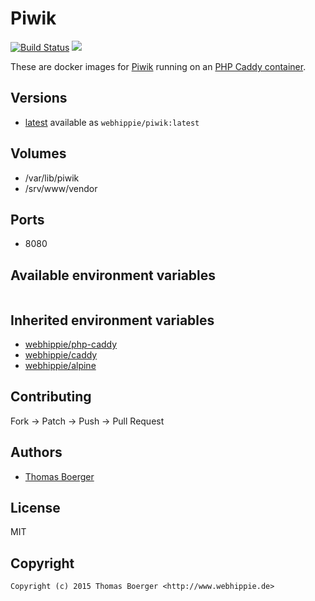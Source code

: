 # Piwik

[![Build Status](https://cloud.drone.io/api/badges/dockhippie/piwik/status.svg)](https://cloud.drone.io/dockhippie/piwik)
[![](https://images.microbadger.com/badges/image/webhippie/piwik.svg)](https://microbadger.com/images/webhippie/piwik "Get your own image badge on microbadger.com")

These are docker images for [Piwik](https://piwik.org/) running on an [PHP Caddy container](https://registry.hub.docker.com/u/webhippie/php-caddy/).


## Versions

* [latest](./latest) available as `webhippie/piwik:latest`


## Volumes

* /var/lib/piwik
* /srv/www/vendor


## Ports

* 8080


## Available environment variables

```bash

```


## Inherited environment variables

* [webhippie/php-caddy](https://github.com/dockhippie/php-caddy#available-environment-variables)
* [webhippie/caddy](https://github.com/dockhippie/caddy#available-environment-variables)
* [webhippie/alpine](https://github.com/dockhippie/alpine#available-environment-variables)


## Contributing

Fork -> Patch -> Push -> Pull Request


## Authors

* [Thomas Boerger](https://github.com/tboerger)


## License

MIT


## Copyright

```
Copyright (c) 2015 Thomas Boerger <http://www.webhippie.de>
```
